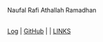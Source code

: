 
Naufal Rafi Athallah Ramadhan 

 <br> [Log][L] | [GitHub][G] | | [LINKS][S]  <br>


[L]: <TXT/mylog.txt>
[G]: <https://github.com/naufalrafiathl/os212>
[S]: <https://github.com/naufalrafiathl/os212/LINKS>
